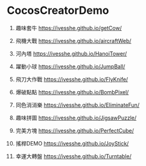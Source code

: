 # CocosCreatorDemo
[1]: http://google.com/        "Google"
1. 趣味套牛
https://ivesshe.github.io/getCow/

2. 飛機大戰
https://ivesshe.github.io/aircraftWeb/

3. 河內塔
https://ivesshe.github.io/HanoiTower/

4. 躍動小球
https://ivesshe.github.io/JumpBall/

5. 飛刀大作戰
https://ivesshe.github.io/FlyKnife/

6. 爆破點點
https://ivesshe.github.io/BombPixel/

7. 同色消消樂
https://ivesshe.github.io/EliminateFun/

8. 趣味拼圖
https://ivesshe.github.io/JigsawPuzzle/

9. 完美方塊
https://ivesshe.github.io/PerfectCube/

10. 搖桿DEMO
https://ivesshe.github.io/JoyStick/

11. 幸運大轉盤
https://ivesshe.github.io/Turntable/
